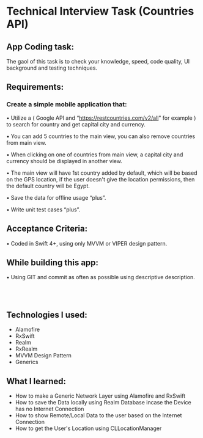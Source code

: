 # Technical Interview Task (Countries API)

## App Coding task:

The gaol of this task is to check your knowledge, speed, code quality, UI background and testing techniques.

## Requirements: 

### Create a simple mobile application that:

• Utilize a ( Google API and “https://restcountries.com/v2/all" for example ) to search for country and get capital city and currency.

• You can add 5 countries to the main view, you can also remove countries from main view.

• When clicking on one of countries from main view, a capital city and currency should be displayed in another view.

• The main view will have 1st country added by default, which will be based on the GPS location, if the user doesn't give the location permissions, then 
  the default country will be Egypt.

• Save the data for offline usage “plus”.

• Write unit test cases “plus”.

## Acceptance Criteria:

• Coded in Swift 4+, using only MVVM or VIPER design pattern.

## While building this app:

• Using GIT and commit as often as possible using descriptive description.

<br />
<br />

## Technologies I used:

* Alamofire
* RxSwift
* Realm
* RxRealm
* MVVM Design Pattern
* Generics

## What I learned:

* How to make a Generic Network Layer using Alamofire and RxSwift
* How to save the Data locally using Realm Database incase the Device has no Internet Connection
* How to show Remote/Local Data to the user based on the Internet Connection
* How to get the User's Location using CLLocationManager

<br />